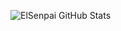 ![ElSenpai GitHub Stats](https://github-readme-stats.vercel.app/api?username=elsenpai&show_icons=true)
